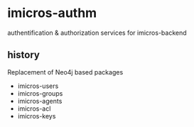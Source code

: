 # imicros-authm
authentification &amp; authorization services for imicros-backend

## history
Replacement of Neo4j based packages
  * imicros-users
  * imicros-groups
  * imicros-agents
  * imicros-acl
  * imicros-keys
